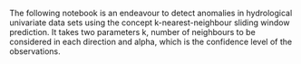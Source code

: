 The following notebook is an endeavour to detect anomalies in hydrological univariate data sets using the concept k-nearest-neighbour sliding window prediction. It takes two parameters k, number of neighbours to be considered in each direction and alpha, which is the confidence level of the observations.
